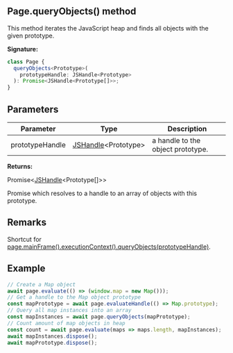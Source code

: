 ## Page.queryObjects() method

This method iterates the JavaScript heap and finds all objects with the given prototype.

**Signature:**

```typescript
class Page {
  queryObjects<Prototype>(
    prototypeHandle: JSHandle<Prototype>
  ): Promise<JSHandle<Prototype[]>>;
}
```

## Parameters

| Parameter       | Type                                                 | Description                       |
| --------------- | ---------------------------------------------------- | --------------------------------- |
| prototypeHandle | [JSHandle](./puppeteer.jshandle.md)&lt;Prototype&gt; | a handle to the object prototype. |

**Returns:**

Promise&lt;[JSHandle](./puppeteer.jshandle.md)&lt;Prototype\[\]&gt;&gt;

Promise which resolves to a handle to an array of objects with this prototype.

## Remarks

Shortcut for [page.mainFrame().executionContext().queryObjects(prototypeHandle)](./puppeteer.executioncontext.queryobjects.md).

## Example

```js
// Create a Map object
await page.evaluate(() => (window.map = new Map()));
// Get a handle to the Map object prototype
const mapPrototype = await page.evaluateHandle(() => Map.prototype);
// Query all map instances into an array
const mapInstances = await page.queryObjects(mapPrototype);
// Count amount of map objects in heap
const count = await page.evaluate(maps => maps.length, mapInstances);
await mapInstances.dispose();
await mapPrototype.dispose();
```
